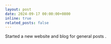 ```yaml
---
layout: post
date: 2024-09-17 00:00:00+0800
inline: true
related_posts: false
---
```


Started a new website and blog for general posts .
